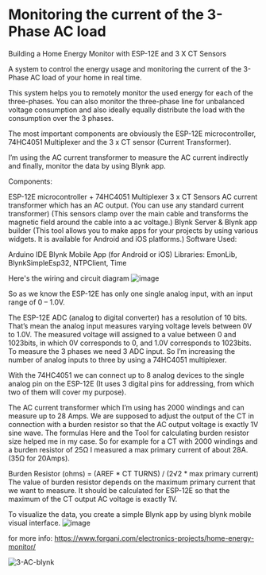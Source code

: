 # Monitoring the current of the 3-Phase AC load 

Building a Home Energy Monitor with ESP-12E and  3 X CT Sensors

A system to control the energy usage and monitoring the current of the 3-Phase AC load of your home in real time.

This system helps you to remotely monitor the used energy for each of the three-phases.
You can also monitor the three-phase line for unbalanced voltage consumption and also ideally equally distribute the load with the consumption over the 3 phases.

The most important components are obviously the ESP-12E microcontroller, 74HC4051 Multiplexer and the 3 x CT sensor (Current Transformer).

I’m using the AC current transformer to measure the AC current indirectly and finally, monitor the data by using Blynk app.

Components:

ESP-12E microcontroller + 74HC4051 Multiplexer
3 x CT Sensors AC current transformer which has an AC output. (You can use any standard current transformer)
(This sensors clamp over the main cable and transforms the magnetic field around the cable into a ac voltage.)
Blynk Server & Blynk app builder
(This tool allows you to make apps for your projects by using various widgets. It is available for Android and iOS platforms.)
Software Used:

Arduino IDE
Blynk Mobile App (for Android or iOS)
Libraries: EmonLib, BlynkSimpleEsp32, NTPClient, Time
 

Here's the wiring and circuit diagram
![image](https://user-images.githubusercontent.com/25223934/136688666-8dd04bfc-4330-48f5-b588-237fb34aa6b9.png)


So as we know the ESP-12E has only one single analog input, with an input range of 0 – 1.0V.

The ESP-12E ADC (analog to digital converter) has a resolution of 10 bits.
That’s mean the analog input measures varying voltage levels between 0V to 1.0V.
The measured voltage will assigned to a value between 0 and 1023bits, in which 0V corresponds to 0, and 1.0V corresponds to 1023bits.
To measure the 3 phases we need 3 ADC input. So I’m increasing the number of analog inputs to three by using a 74HC4051 multiplexer.

With the 74HC4051 we can connect up to 8 analog devices to the single analog pin on the ESP-12E (It uses 3 digital pins for addressing, from which two of them will cover my purpose).

The AC current transformer which I’m using has 2000 windings and can measure up to 28 Amps.
We are supposed to adjust the output of the CT in connection with a burden resistor so that the AC output voltage is exactly 1V sine wave.
The formulas Here and the Tool for calculating burden resistor size  helped me in my case.
So for example for a CT with 2000 windings and a burden resistor of 25Ω  I measured a max primary current of about 28A. (35Ω for 20Amps).

Burden Resistor (ohms) = (AREF * CT TURNS) / (2√2 * max primary current)
The value of burden resistor depends on the maximum primary current that we want to measure.
It should be calculated for ESP-12E so that the maximum of the CT output AC voltage is exactly 1V.


To visualize the data, you create a simple Blynk app by using blynk mobile visual interface.
![image](https://user-images.githubusercontent.com/25223934/136706706-1ac96483-67ae-4911-89af-8a0cc76f3ae1.png)


for more info: https://www.forgani.com/electronics-projects/home-energy-monitor/


![3-AC-blynk](https://user-images.githubusercontent.com/25223934/136781403-09f9b3c4-f09b-4351-9c72-1826d17253d3.jpg)


